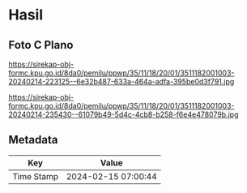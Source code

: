 # Hasil

## Foto C Plano

https://sirekap-obj-formc.kpu.go.id/8da0/pemilu/ppwp/35/11/18/20/01/3511182001003-20240214-223125--6e32b487-633a-464a-adfa-395be0d3f791.jpg

https://sirekap-obj-formc.kpu.go.id/8da0/pemilu/ppwp/35/11/18/20/01/3511182001003-20240214-235430--61079b49-5d4c-4cb8-b258-f6e4e478079b.jpg


## Metadata

| Key        | Value               |
| ---------- | ------------------- |
| Time Stamp | 2024-02-15 07:00:44 |



